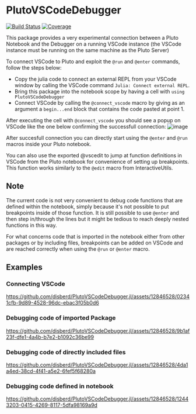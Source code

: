 # PlutoVSCodeDebugger

[![Build Status](https://github.com/disberd/PlutoVSCodeDebugger.jl/actions/workflows/CI.yml/badge.svg?branch=main)](https://github.com/disberd/PlutoVSCodeDebugger.jl/actions/workflows/CI.yml?query=branch%3Amain)
[![Coverage](https://codecov.io/gh/disberd/PlutoVSCodeDebugger.jl/branch/main/graph/badge.svg)](https://codecov.io/gh/disberd/PlutoVSCodeDebugger.jl)

This package provides a very experimental connection between a Pluto Notebook
and the Debugger on a running VSCode instance (the VSCode instance must be
running on the same machine as the Pluto Server)

To connect VSCode to Pluto and exploit the `@run` and `@enter` commands, follow the steps below:
- Copy the julia code to connect an external REPL from your VSCode window by calling the VSCode command `Julia: Connect external REPL`.
- Bring this package into the notebook scope by having a cell with `using PlutoVSCodeDebugger`
- Connect VSCode by calling the `@connect_vscode` macro by giving as an argument a `begin...end` block that contains the code pasted at point 1.

After executing the cell with `@connect_vscode` you should see a popup on VSCode like the one below confirming the successfull connection:
![image](https://github.com/disberd/PlutoVSCodeDebugger.jl/assets/12846528/c60af7a2-2eb6-47a7-973f-1074da41be88)

After succesfull connection you can directly start using the `@enter` and
`@run` macros inside your Pluto notebook.

You can also use the exported @vscedit to jump at function definitions
in VSCode from the Pluto notebook for convenience of setting up breakpoints.
This function works similarly to the `@edit` macro from InteractiveUtils.

## Note
The current code is not very convenient to debug code functions that are defined
within the notebook, simply because it's not possible to put breakpoints inside
of those function. It is still possible to use `@enter` and then step in/through
the lines but it might be tedious to reach deeply nested functions in this way.

For what concerns code that is imported in the notebook either from other
packages or by including files, breakpoints can be added on VSCode and are
reached correctly when using the `@run` or `@enter` macro.

## Examples

### Connecting VSCode
https://github.com/disberd/PlutoVSCodeDebugger.jl/assets/12846528/02341cfb-9d89-4528-96dc-ebac3f05b0d6

### Debugging code of imported Package
https://github.com/disberd/PlutoVSCodeDebugger.jl/assets/12846528/9b1af23f-dfe1-4a4b-b7e2-b1092c36be99

### Debugging code of directly included files
https://github.com/disberd/PlutoVSCodeDebugger.jl/assets/12846528/4da1a4ed-38cd-4f41-a5e2-6fef5f68280a

### Debugging code defined in notebook
https://github.com/disberd/PlutoVSCodeDebugger.jl/assets/12846528/12443203-0415-4269-8117-5dfa98169a9d



